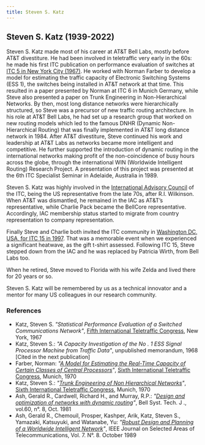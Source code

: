 ```yaml
---
title: Steven S. Katz
---
```


## Steven S. Katz (1939-2022)

Steven S. Katz made most of his career at AT&T Bell Labs, mostly before
AT&T divestiture. He had been involved in teletraffic very early in the 60s:
he made his first ITC publication on performance evaluation of switches at
[ITC 5 in New York City (1967)](/congresses/itc005.html). He worked with Norman Farber to develop a
model for estimating the traffic  capacity of Electronic Switching Systems
(ESS 1), the switches being installed in AT&T network at that time. This
resulted in a paper presented by Norman at ITC 6 in Munich Germany, while
Steve also presented a paper on Trunk Engineering in Non-Hierarchical
Networks. By then, most long distance networks were hierarchically
structured, so Steve was a precursor of new traffic routing architecture. In
his role at AT&T Bell Labs, he had set up a research group that worked on
new routing models which led to the famous DNHR (Dynamic Non-Hierarchical
Routing) that was finally implemented in AT&T long distance network in 1984.
After AT&T divestiture, Steve continued his work and leadership at AT&T Labs
as networks became more intelligent and competitive. He further supported
the introduction of dynamic routing in the international networks making
profit of the non-coincidence of busy hours across the globe, through the
international WIN (Worldwide Intelligent Routing) Research Project. A
presentation of this project was presented at the 6th ITC Specialist Seminar
in Adelaide, Australia in 1989.

Steven S. Katz was highly involved in the [International Advisory Council](/about-itc/honorary-members.html) of
the ITC, being the US representative from the late 70s, after R.I.
Wilkinson. When AT&T was dismantled, he remained in the IAC  as AT&T’s
representative, while Charlie Pack became the BellCore representative.
Accordingly, IAC membership status started to migrate from country
representation to company representation. 

Finally Steve and Charlie both invited the ITC community in [Washington DC,
USA, for ITC 15 in 1997](/congresses/itc015.html). That was a memorable event when we experienced a
significant heatwave, as the gift t-shirt assessed. Following ITC 15,
Steve stepped down from the IAC and he was replaced by Patricia Wirth, from
Bell Labs too.


When he retired, Steve moved to Florida with his wife Zelda and lived there
for 20 years or so.

Steven S. Katz will be remembered by us as a technical innovator and a
mentor for many US colleagues in our research community.

### References
*  Katz, Steven S. _"Statistical Performance Evaluation of a Switched Communications Network"_, [Fifth International Teletraffic Congress](/congresses/itc005.html), New York, 1967
*  Katz, Steven S.: _"A Capacity Investigation of the No . 1 ESS Signal Processor Machine from Traffic Data"_, unpublished memorandum, 1968 [Cited in the next publication]
*  Farber, Norman: _"[A Model for Estimating the Real-Time Capacity of Certain Classes of Central Processors](/itc-library/itc06.html)"_, [Sixth International Teletraffic Congress](/congresses/itc006.html), Munich, 1970
*  Katz, Steven S.: _"[Trunk Engineering of Non Hierarchical Networks](/itc-library/itc06.html)"_, [Sixth International Teletraffic Congress](/congresses/itc006.html), Munich, 1970
*  Ash, Gerald R., Cardwell, Richard H., and Murray, R.P.: _"[Design and optimization of networks with dynamic routing](https://doi.org/10.1002/j.1538-7305.1981.tb00297.x)"_, Bell Syst. Tech. J ., vol.60, n°. 8, Oct. 1981
*  Ash, Gerald R., Chemouil, Prosper, Kashper, Arik, Katz, Steven S., Yamazaki, Katsuyuki, and Watanabe, Yu: _"[Robust Design and Planning of a Worldwide Intelligent Network](https://doi.org/10.1109/49.35567)"_, IEEE Journal on Selected Areas of Telecommunications, Vol. 7. N°. 8. October 1989
